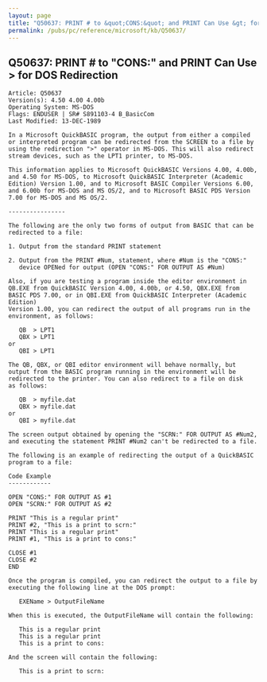 ```yaml
---
layout: page
title: "Q50637: PRINT # to &quot;CONS:&quot; and PRINT Can Use &gt; for DOS Redirection"
permalink: /pubs/pc/reference/microsoft/kb/Q50637/
---
```


## Q50637: PRINT # to &quot;CONS:&quot; and PRINT Can Use &gt; for DOS Redirection

	Article: Q50637
	Version(s): 4.50 4.00 4.00b
	Operating System: MS-DOS
	Flags: ENDUSER | SR# S891103-4 B_BasicCom
	Last Modified: 13-DEC-1989
	
	In a Microsoft QuickBASIC program, the output from either a compiled
	or interpreted program can be redirected from the SCREEN to a file by
	using the redirection ">" operator in MS-DOS. This will also redirect
	stream devices, such as the LPT1 printer, to MS-DOS.
	
	This information applies to Microsoft QuickBASIC Versions 4.00, 4.00b,
	and 4.50 for MS-DOS, to Microsoft QuickBASIC Interpreter (Academic
	Edition) Version 1.00, and to Microsoft BASIC Compiler Versions 6.00,
	and 6.00b for MS-DOS and MS OS/2, and to Microsoft BASIC PDS Version
	7.00 for MS-DOS and MS OS/2.
	
	----------------
	
	The following are the only two forms of output from BASIC that can be
	redirected to a file:
	
	1. Output from the standard PRINT statement
	
	2. Output from the PRINT #Num, statement, where #Num is the "CONS:"
	   device OPENed for output (OPEN "CONS:" FOR OUTPUT AS #Num)
	
	Also, if you are testing a program inside the editor environment in
	QB.EXE from QuickBASIC Version 4.00, 4.00b, or 4.50, QBX.EXE from
	BASIC PDS 7.00, or in QBI.EXE from QuickBASIC Interpreter (Academic Edition)
	Version 1.00, you can redirect the output of all programs run in the
	environment, as follows:
	
	   QB  > LPT1
	   QBX > LPT1
	or
	   QBI > LPT1
	
	The QB, QBX, or QBI editor environment will behave normally, but
	output from the BASIC program running in the environment will be
	redirected to the printer. You can also redirect to a file on disk
	as follows:
	
	   QB  > myfile.dat
	   QBX > myfile.dat
	or
	   QBI > myfile.dat
	
	The screen output obtained by opening the "SCRN:" FOR OUTPUT AS #Num2,
	and executing the statement PRINT #Num2 can't be redirected to a file.
	
	The following is an example of redirecting the output of a QuickBASIC
	program to a file:
	
	Code Example
	------------
	
	OPEN "CONS:" FOR OUTPUT AS #1
	OPEN "SCRN:" FOR OUTPUT AS #2
	
	PRINT "This is a regular print"
	PRINT #2, "This is a print to scrn:"
	PRINT "This is a regular print"
	PRINT #1, "This is a print to cons:"
	
	CLOSE #1
	CLOSE #2
	END
	
	Once the program is compiled, you can redirect the output to a file by
	executing the following line at the DOS prompt:
	
	   EXEName > OutputFileName
	
	When this is executed, the OutputFileName will contain the following:
	
	   This is a regular print
	   This is a regular print
	   This is a print to cons:
	
	And the screen will contain the following:
	
	   This is a print to scrn:
